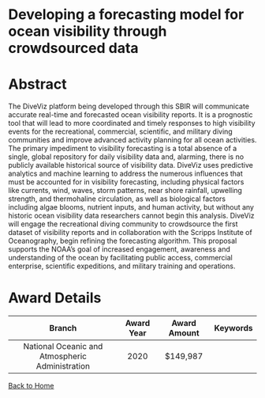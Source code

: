 
Developing a forecasting model for ocean visibility through crowdsourced data
=============================================================================

# Abstract


The DiveViz platform being developed through this SBIR will communicate accurate real-time and forecasted ocean visibility reports. It is a prognostic tool that will lead to more coordinated and timely responses to high visibility events for the recreational, commercial, scientific, and military diving communities and improve advanced activity planning for all ocean activities. The primary impediment to visibility forecasting is a total absence of a single, global repository for daily visibility data and, alarming, there is no publicly available historical source of visibility data. DiveViz uses predictive analytics and machine learning to address the numerous influences that must be accounted for in visibility forecasting, including physical factors like currents, wind, waves, storm patterns, near shore rainfall, upwelling strength, and thermohaline circulation, as well as biological factors including algae blooms, nutrient inputs, and human activity, but without any historic ocean visibility data researchers cannot begin this analysis. DiveViz will engage the recreational diving community to crowdsource the first dataset of visibility reports and in collaboration with the Scripps Institute of Oceanography, begin refining the forecasting algorithm. This proposal supports the NOAA’s goal of increased engagement, awareness and understanding of the ocean by facilitating public access, commercial enterprise, scientific expeditions, and military training and operations.  

# Award Details

|Branch|Award Year|Award Amount|Keywords|
| :---: | :---: | :---: | :---: |
|National Oceanic and Atmospheric Administration|2020|$149,987||
  
  


[Back to Home](https://github.com/chrischow/dod_sbir_awards/CC/#836)